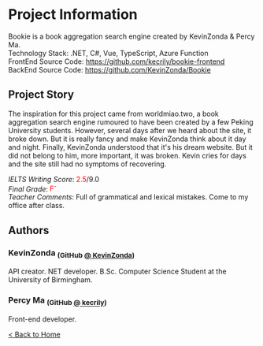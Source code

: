 # Project Information

Bookie is a book aggregation search engine created by KevinZonda & Percy Ma.  
Technology Stack: .NET, C#, Vue, TypeScript, Azure Function  
FrontEnd Source Code: <https://github.com/kecrily/bookie-frontend>  
BackEnd Source Code: <https://github.com/KevinZonda/Bookie>

## Project Story

The inspiration for this project came from worldmiao.two, a book aggregation search
engine rumoured to have been created by a few Peking University students. However,
several days after we heard about the site, it broke down. But it is really fancy and
make KevinZonda think about it day and night. Finally, KevinZonda understood that it's
his dream website. But it did not belong to him, more important, it was broken. Kevin
cries for days and the site still had no symptoms of recovering.

_IELTS Writing Score_: <span style="color:red">2.5</span>/9.0  
_Final Grade_: <span style="color:red">F<sup>-</sup></span>  
_Teacher Comments_: Full of grammatical and lexical mistakes. Come to my
    office after class.

## Authors
### KevinZonda <sub>(GitHub [@ KevinZonda](https://github.com/KevinZonda))</sub>

API creator. NET developer. B.Sc. Computer Science Student at the University of Birmingham.

### Percy Ma <sub>(GitHub [@ kecrily](https://github.com/kecrily))</sub>

Front-end developer.

[&lt; Back to Home](/)
